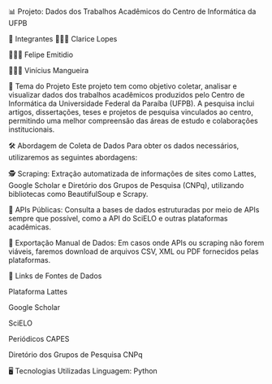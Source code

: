 📊 Projeto: Dados dos Trabalhos Acadêmicos do Centro de Informática da UFPB

👥 Integrantes
👩🏻‍💻 Clarice Lopes 

👨🏻‍💻 Felipe Emitidio

👨🏻‍💻 Vinícius Mangueira

🎯 Tema do Projeto
Este projeto tem como objetivo coletar, analisar e visualizar dados dos trabalhos acadêmicos produzidos pelo Centro de Informática da Universidade Federal da Paraíba (UFPB). A pesquisa inclui artigos, dissertações, teses e projetos de pesquisa vinculados ao centro, permitindo uma melhor compreensão das áreas de estudo e colaborações institucionais.

🛠️ Abordagem de Coleta de Dados
Para obter os dados necessários, utilizaremos as seguintes abordagens:

🕵️ Scraping: Extração automatizada de informações de sites como Lattes, Google Scholar e Diretório dos Grupos de Pesquisa (CNPq), utilizando bibliotecas como BeautifulSoup e Scrapy.

🔌 APIs Públicas: Consulta a bases de dados estruturadas por meio de APIs sempre que possível, como a API do SciELO e outras plataformas acadêmicas.

📂 Exportação Manual de Dados: Em casos onde APIs ou scraping não forem viáveis, faremos download de arquivos CSV, XML ou PDF fornecidos pelas plataformas.


🔗 Links de Fontes de Dados

 Plataforma Lattes

 Google Scholar

 SciELO

 Periódicos CAPES

 Diretório dos Grupos de Pesquisa CNPq

🖥️ Tecnologias Utilizadas
Linguagem: Python
